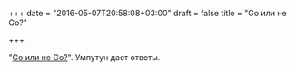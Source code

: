 +++
date = "2016-05-07T20:58:08+03:00"
draft = false
title = "Go или не Go?"

+++

<p>&quot;<a href="http://p.umputun.com/2016/05/03/go-ili-nie-go/">Go или не Go?</a>&quot;.&nbsp;Умпутун дает ответы.</p>

